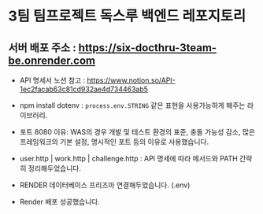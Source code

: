 # 3팀 팀프로젝트 독스루 백엔드 레포지토리

## 서버 배포 주소 : https://six-docthru-3team-be.onrender.com

- API 명세서 노션 참고 : https://www.notion.so/API-1ec2facab63c81cd932ae4d734463ab5

- npm install dotenv : `process.env.STRING` 같은 표현을 사용가능하게 해주는 라이브러리.

- 포트 8080 이유: WAS의 경우 개발 및 테스트 환경의 표준, 충돌 가능성 감소, 많은 프레임워크의 기본 설정, 명시적인 포트 등의 이유로 사용했습니다.

- user.http | work.http | challenge.http : API 명세에 따라 메서드와 PATH 간략히 정리해두었습니다.

- RENDER 데이터베이스 프리즈마 연결해두었습니다. (.env)

- Render 배포 성공했습니다.
